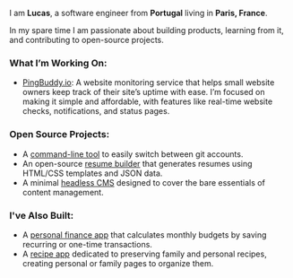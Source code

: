 
I am **Lucas**, a software engineer from **Portugal** living in **Paris, France**.

In my spare time I am passionate about building products, learning from it, and contributing to open-source projects.


### What I’m Working On:

- [PingBuddy.io](https://pingbuddy.io): A website monitoring service that helps small website owners keep track of their site’s uptime with ease. I’m focused on making it simple and affordable, with features like real-time website checks, notifications, and status pages.

### Open Source Projects:

- A [command-line tool](https://github.com/lucasnevespereira/go-gituser) to easily switch between git accounts.
- An open-source [resume builder](https://github.com/lucasnevespereira/resumme-builder) that generates resumes using HTML/CSS templates and JSON data.
- A minimal [headless CMS](https://github.com/lucasnevespereira/barecms) designed to cover the bare essentials of content management.


### I've Also Built:

- A [personal finance app](https://github.com/lucasnevespereira/meffin-front) that calculates monthly budgets by saving recurring or one-time transactions.
- A [recipe app](https://github.com/lucasnevespereira/recipio-app) dedicated to preserving family and personal recipes, creating personal or family pages to organize them.
